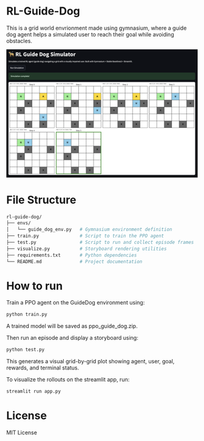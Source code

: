 # RL-Guide-Dog

This is a grid world envrionment made using gymnasium, where a guide dog agent helps a simulated user to reach their goal while avoiding obstacles. 

![alt text](image.png)

# File Structure
```bash
rl-guide-dog/
├── envs/
│   └── guide_dog_env.py   # Gymnasium environment definition
├── train.py               # Script to train the PPO agent
├── test.py                # Script to run and collect episode frames
├── visualize.py           # Storyboard rendering utilities
├── requirements.txt       # Python dependencies
└── README.md              # Project documentation
```
# How to run

Train a PPO agent on the GuideDog environment using:
```bash
python train.py
```
A trained model will be saved as ppo_guide_dog.zip.

Then run an episode and display a storyboard using:
```bash
python test.py
```
This generates a visual grid-by-grid plot showing agent, user, goal, rewards, and terminal status.

To visualize the rollouts on the streamlit app, run:
```bash
streamlit run app.py
```

# License
MIT License
